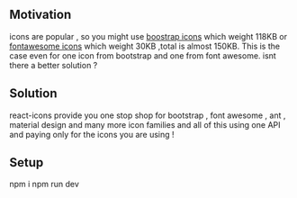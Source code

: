 <h2>Motivation</h2>
icons are popular , so you might use  <a href='https://maxcdn.bootstrapcdn.com/bootstrap/3.3.7/css/bootstrap.min.css'>boostrap icons</a> which weight 118KB or  <a href='https://cdnjs.cloudflare.com/ajax/libs/font-awesome/4.7.0/css/font-awesome.min.css'>fontawesome icons</a> which weight 30KB ,total is almost 150KB. This is the case even for one icon from bootstrap and one from font awesome. isnt there a better solution ?

<h2>Solution</h2>
react-icons provide you one stop shop for bootstrap , font awesome , ant , material design and many more icon families and all of this using one API and paying only for the icons you are using !

<h2>Setup</h2>
npm i 
npm run dev


